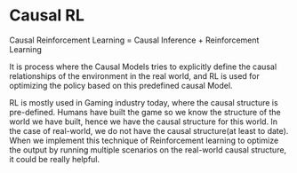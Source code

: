 # Causal RL

Causal Reinforcement Learning = Causal Inference + Reinforcement Learning

It is process where the Causal Models tries to explicitly define the causal relationships of the environment in the real world, and RL is used for optimizing the policy based on this predefined causal Model. 

RL is mostly used in Gaming industry today, where the causal structure is pre-defined. Humans have built the game so we know the structure of the world we have built, hence we have the causal structure for this world. In the case of real-world, we do not have the causal structure\(at least to date\). When we implement this technique of Reinforcement learning to optimize the output by running multiple scenarios on the real-world causal structure, it could be really helpful.



